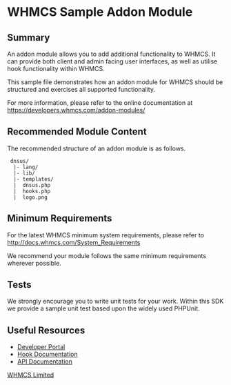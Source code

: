 # WHMCS Sample Addon Module #

## Summary ##

An addon module allows you to add additional functionality to WHMCS. It
can provide both client and admin facing user interfaces, as well as
utilise hook functionality within WHMCS.

This sample file demonstrates how an addon module for WHMCS should be
structured and exercises all supported functionality.

For more information, please refer to the online documentation at
https://developers.whmcs.com/addon-modules/

## Recommended Module Content ##

The recommended structure of an addon module is as follows.

```
 dnsus/
  |- lang/
  |- lib/
  |- templates/
  |  dnsus.php
  |  hooks.php
  |  logo.png
```

## Minimum Requirements ##

For the latest WHMCS minimum system requirements, please refer to
http://docs.whmcs.com/System_Requirements

We recommend your module follows the same minimum requirements wherever
possible.

## Tests ##

We strongly encourage you to write unit tests for your work. Within this SDK we
provide a sample unit test based upon the widely used PHPUnit.

## Useful Resources
* [Developer Portal](https://developers.whmcs.com/)
* [Hook Documentation](https://developers.whmcs.com/hooks/)
* [API Documentation](https://developers.whmcs.com/api/)

[WHMCS Limited](https://www.whmcs.com)
